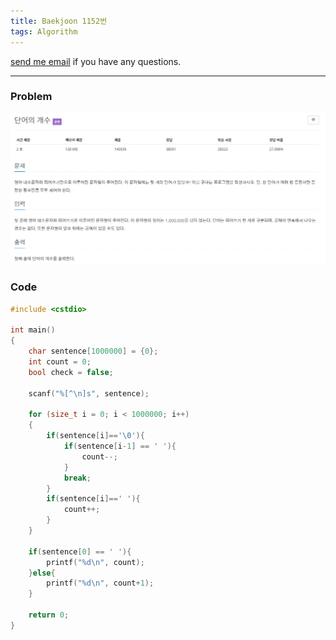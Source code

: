 ```yaml
---
title: Baekjoon 1152번
tags: Algorithm
---
```


[send me email](mailto:jewel7492@gmail.com) if you have any questions.

<!--more-->

---
### Problem  
   
![그림1](/assets/Baekjoon/1152/1.PNG)  

### Code  
```cpp
#include <cstdio>

int main()
{
    char sentence[1000000] = {0};
    int count = 0;
    bool check = false;

    scanf("%[^\n]s", sentence);

    for (size_t i = 0; i < 1000000; i++)
    {
        if(sentence[i]=='\0'){
            if(sentence[i-1] == ' '){
                count--;
            }
            break;
        }
        if(sentence[i]==' '){
            count++;
        }
    }

    if(sentence[0] == ' '){
        printf("%d\n", count);
    }else{
        printf("%d\n", count+1);
    }

    return 0;
}
```